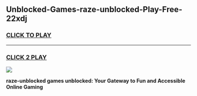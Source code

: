 
## Unblocked-Games-raze-unblocked-Play-Free-22xdj
<h3>
<a href="https://premium76.site?title=raze-unblocked&ref=23A">CLICK TO PLAY</a></h3>
<hr>

<h3>
<a href="https://premium76.site?title=raze-unblocked&ref=23A">CLICK 2 PLAY</a>
  
</h3>

<a href="https://premium76.site?title=raze-unblocked&ref=23A"><img src="https://clearcache.store/games.png"></a>


**raze-unblocked games unblocked: Your Gateway to Fun and Accessible Online Gaming**
